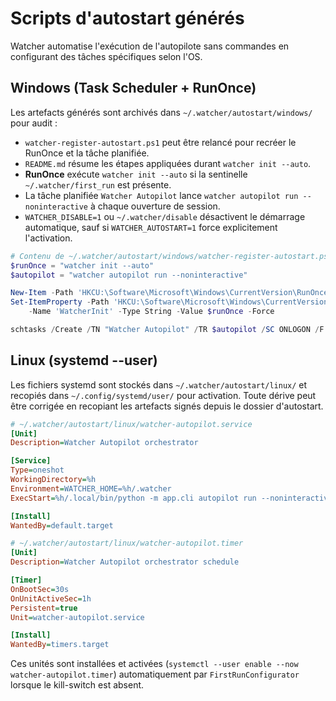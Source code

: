 # Scripts d'autostart générés

Watcher automatise l'exécution de l'autopilote sans commandes en configurant des tâches spécifiques selon l'OS.

## Windows (Task Scheduler + RunOnce)

Les artefacts générés sont archivés dans `~/.watcher/autostart/windows/` pour audit :

- `watcher-register-autostart.ps1` peut être relancé pour recréer le RunOnce et la tâche planifiée.
- `README.md` résume les étapes appliquées durant `watcher init --auto`.
- **RunOnce** exécute `watcher init --auto` si la sentinelle `~/.watcher/first_run` est présente.
- La tâche planifiée `Watcher Autopilot` lance `watcher autopilot run --noninteractive` à chaque ouverture de session.
- `WATCHER_DISABLE=1` ou `~/.watcher/disable` désactivent le démarrage automatique, sauf si `WATCHER_AUTOSTART=1` force explicitement l'activation.

```powershell
# Contenu de ~/.watcher/autostart/windows/watcher-register-autostart.ps1
$runOnce = "watcher init --auto"
$autopilot = "watcher autopilot run --noninteractive"

New-Item -Path 'HKCU:\Software\Microsoft\Windows\CurrentVersion\RunOnce' -Force | Out-Null
Set-ItemProperty -Path 'HKCU:\Software\Microsoft\Windows\CurrentVersion\RunOnce' `
    -Name 'WatcherInit' -Type String -Value $runOnce -Force

schtasks /Create /TN "Watcher Autopilot" /TR $autopilot /SC ONLOGON /F
```

## Linux (systemd --user)

Les fichiers systemd sont stockés dans `~/.watcher/autostart/linux/` et recopiés dans `~/.config/systemd/user/` pour activation.
Toute dérive peut être corrigée en recopiant les artefacts signés depuis le dossier d'autostart.

```ini
# ~/.watcher/autostart/linux/watcher-autopilot.service
[Unit]
Description=Watcher Autopilot orchestrator

[Service]
Type=oneshot
WorkingDirectory=%h
Environment=WATCHER_HOME=%h/.watcher
ExecStart=%h/.local/bin/python -m app.cli autopilot run --noninteractive

[Install]
WantedBy=default.target
```

```ini
# ~/.watcher/autostart/linux/watcher-autopilot.timer
[Unit]
Description=Watcher Autopilot orchestrator schedule

[Timer]
OnBootSec=30s
OnUnitActiveSec=1h
Persistent=true
Unit=watcher-autopilot.service

[Install]
WantedBy=timers.target
```

Ces unités sont installées et activées (`systemctl --user enable --now watcher-autopilot.timer`) automatiquement par `FirstRunConfigurator` lorsque le kill-switch est absent.
